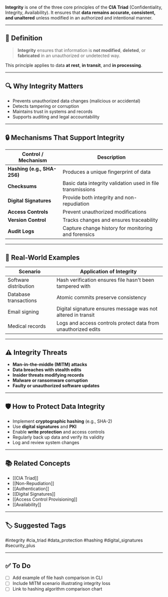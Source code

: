 **Integrity** is one of the three core principles of the **CIA Triad** (Confidentiality, Integrity, Availability). It ensures that **data remains accurate, consistent, and unaltered** unless modified in an authorized and intentional manner.

---

## 🎯 Definition

> **Integrity** ensures that information is **not modified**, **deleted**, or **fabricated** in an unauthorized or undetected way.

This principle applies to data **at rest**, **in transit**, and **in processing**.

---

## 🔍 Why Integrity Matters

- Prevents unauthorized data changes (malicious or accidental)
- Detects tampering or corruption
- Maintains trust in systems and records
- Supports auditing and legal accountability

---

## 🔒 Mechanisms That Support Integrity

| Control / Mechanism         | Description                                                  |
|-----------------------------|--------------------------------------------------------------|
| **Hashing (e.g., SHA-256)** | Produces a unique fingerprint of data                        |
| **Checksums**               | Basic data integrity validation used in file transmissions   |
| **Digital Signatures**      | Provide both integrity and non-repudiation                   |
| **Access Controls**         | Prevent unauthorized modifications                           |
| **Version Control**         | Tracks changes and ensures traceability                      |
| **Audit Logs**              | Capture change history for monitoring and forensics          |

---

## 🧰 Real-World Examples

| Scenario                        | Application of Integrity                                      |
|--------------------------------|---------------------------------------------------------------|
| Software distribution           | Hash verification ensures file hasn't been tampered with      |
| Database transactions           | Atomic commits preserve consistency                           |
| Email signing                   | Digital signature ensures message was not altered in transit  |
| Medical records                 | Logs and access controls protect data from unauthorized edits |

---

## ⚠️ Integrity Threats

- **Man-in-the-middle (MITM) attacks**
- **Data breaches with stealth edits**
- **Insider threats modifying records**
- **Malware or ransomware corruption**
- **Faulty or unauthorized software updates**

---

## 🛡 How to Protect Data Integrity

- Implement **cryptographic hashing** (e.g., SHA-2)
- Use **digital signatures** and **PKI**
- Enable **write protection** and access controls
- Regularly back up data and verify its validity
- Log and review system changes

---

## 📚 Related Concepts

- [[CIA Triad]]
- [[Non-Repudiation]]
- [[Authentication]]
- [[Digital Signatures]]
- [[Access Control Provisioning]]
- [[Availability]]

---

## 🏷 Suggested Tags

#integrity #cia_triad #data_protection #hashing #digital_signatures #security_plus

---

## ✅ To Do

- [ ] Add example of file hash comparison in CLI
- [ ] Include MITM scenario illustrating integrity loss
- [ ] Link to hashing algorithm comparison chart
